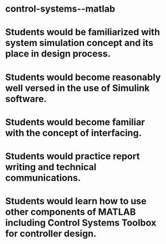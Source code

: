 # control-systems--matlab

# Students would be familiarized with system simulation concept and its place in design process. 
# Students would become reasonably well versed in the use of Simulink software. 
# Students would become familiar with the concept of interfacing. 
# Students would practice report writing and technical communications. 
# Students would learn how to use other components of MATLAB including Control Systems Toolbox for controller design. 
